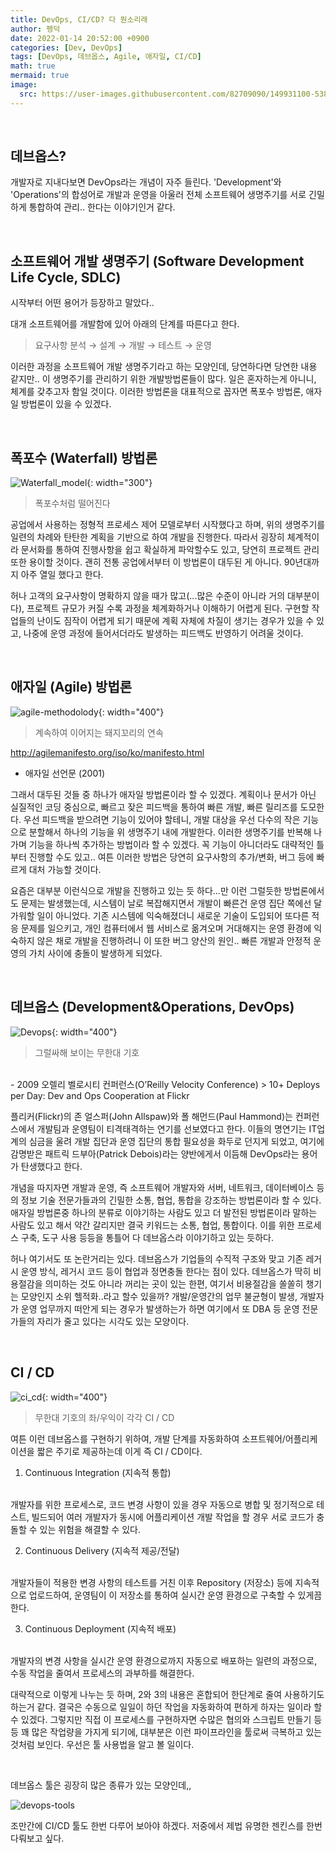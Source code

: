 ```yaml
---
title: DevOps, CI/CD? 다 뭔소리래
author: 펭덕
date: 2022-01-14 20:52:00 +0900
categories: [Dev, DevOps]
tags: [DevOps, 데브옵스, Agile, 애자일, CI/CD]
math: true
mermaid: true
image:
  src: https://user-images.githubusercontent.com/82709090/149931100-538adacf-eebc-4ad9-99cf-1c72dbc91689.png
---
```


<br>

## 데브옵스?

개발자로 지내다보면 DevOps라는 개념이 자주 들린다. 'Development'와 'Operations'의 합성어로 개발과 운영을 아울러 전체 소프트웨어 생명주기를 서로 긴밀하게 통합하여 관리.. 한다는 이야기인거 같다.

<br>

## 소프트웨어 개발 생명주기 (Software Development Life Cycle, SDLC)

시작부터 어떤 용어가 등장하고 말았다..

대개 소프트웨어를 개발함에 있어 아래의 단계를 따른다고 한다.

> 요구사항 분석 → 설계 → 개발 → 테스트 → 운영

이러한 과정을 소프트웨어 개발 생명주기라고 하는 모양인데, 당연하다면 당연한 내용 같지만.. 이 생명주기를 관리하기 위한 개발방법론들이 많다. 일은 혼자하는게 아니니, 체계를 갖추고자 함일 것이다. 이러한 방법론을 대표적으로 꼽자면 폭포수 방법론, 애자일 방법론이 있을 수 있겠다.

<br>

## 폭포수 (Waterfall) 방법론 

![Waterfall_model](https://user-images.githubusercontent.com/82709090/149929560-720f8ecb-99e7-4280-9a90-23ed030039a0.png){: width="300"}
> 폭포수처럼 떨어진다

공업에서 사용하는 정형적 프로세스 제어 모델로부터 시작했다고 하며, 위의 생명주기를 일련의 차례와 탄탄한 계획을 기반으로 하여 개발을 진행한다. 따라서 굉장히 체계적이라 문서화를 통하여 진행사항을 쉽고 확실하게 파악할수도 있고, 당연히 프로젝트 관리 또한 용이할 것이다. 
괜히 전통 공업에서부터 이 방법론이 대두된 게 아니다. 90년대까지 아주 열일 했다고 한다.

허나 고객의 요구사항이 명확하지 않을 때가 많고(...많은 수준이 아니라 거의 대부분이다), 프로젝트 규모가 커질 수록 과정을 체계화하거나 이해하기 어렵게 된다. 구현할 작업들의 난이도 짐작이 어렵게 되기 때문에 계획 자체에 차질이 생기는 경우가 있을 수 있고, 나중에 운영 과정에 들어서더라도 발생하는 피드백도 반영하기 어려울 것이다.

<br>

## 애자일 (Agile) 방법론

![agile-methodolody](https://user-images.githubusercontent.com/82709090/149929647-df57b2c8-870e-4328-9b5a-3f5aca81160b.png){: width="400"}
> 계속하여 이어지는 돼지꼬리의 연속

<http://agilemanifesto.org/iso/ko/manifesto.html>
- 애자일 선언문 (2001)

그래서 대두된 것들 중 하나가 애자일 방법론이라 할 수 있겠다. 
계획이나 문서가 아닌 실질적인 코딩 중심으로, 빠르고 잦은 피드백을 통하여 빠른 개발, 빠른 릴리즈를 도모한다. 우선 피드백을 받으려면 기능이 있어야 할테니, 개발 대상을 우선 다수의 작은 기능으로 분할해서 하나의 기능을 위 생명주기 내에 개발한다. 이러한 생명주기를 반복해 나가며 기능을 하나씩 추가하는 방법이라 할 수 있겠다. 꼭 기능이 아니더라도 대략적인 틀 부터 진행할 수도 있고.. 여튼 이러한 방법은 당연히 요구사항의 추가/변화, 버그 등에 빠르게 대처 가능할 것이다.

요즘은 대부분 이런식으로 개발을 진행하고 있는 듯 하다...만 이런 그럴듯한 방법론에서도 문제는 발생했는데, 시스템이 날로 복잡해지면서 개발이 빠른건 운영 집단 쪽에선 달가워할 일이 아니었다. 기존 시스템에 익숙해졌더니 새로운 기술이 도입되어 또다른 적응 문제를 일으키고, 개인 컴퓨터에서 웹 서비스로 옮겨오며 거대해지는 운영 환경에 익숙하지 않은 채로 개발을 진행하려니 이 또한 버그 양산의 원인.. 빠른 개발과 안정적 운영의 가치 사이에 충돌이 발생하게 되었다.

<br>

## 데브옵스 (Development&Operations, DevOps)

![Devops](https://user-images.githubusercontent.com/82709090/149929747-47544295-d03a-40e6-b4e9-6f6a020eff42.png){: width="400"}
> 그럴싸해 보이는 무한대 기호

<br>
- 2009 오렐리 벨로시티 컨퍼런스(O’Reilly Velocity Conference)
> 10+ Deploys per Day: Dev and Ops Cooperation at Flickr
<https://youtu.be/LdOe18KhtT4>


플리커(Flickr)의 존 얼스퍼(John Allspaw)와 폴 해먼드(Paul Hammond)는 컨퍼런스에서 개발팀과 운영팀이 티격태격하는 연기를 선보였다고 한다. 이들의 명연기는 IT업계의 심금을 울려 개발 집단과 운영 집단의 통합 필요성을 화두로 던지게 되었고, 여기에 감명받은 패트릭 드부아(Patrick Debois)라는 양반에게서 이듬해 DevOps라는 용어가 탄생했다고 한다.

개념을 따지자면 개발과 운영, 즉 소프트웨어 개발자와 서버, 네트워크, 데이터베이스 등의 정보 기술 전문가들과의 긴밀한 소통, 협업, 통합을 강조하는 방법론이라 할 수 있다. 애자일 방법론중 하나의 분류로 이야기하는 사람도 있고 더 발전된 방법론이라 말하는 사람도 있고 해서 약간 갈리지만 결국 키워드는 소통, 협업, 통합이다. 이를 위한 프로세스 구축, 도구 사용 등등을 통틀어 다 데브옵스라 이야기하고 있는 듯하다.

허나 여기서도 또 논란거리는 있다. 데브옵스가 기업들의 수직적 구조와 맞고 기존 레거시 운영 방식, 레거시 코드 등이 협업과 정면충돌 한다는 점이 있다. 데브옵스가 딱히 비용절감을 의미하는 것도 아니라 꺼리는 곳이 있는 한편, 여기서 비용절감을 쏠쏠히 챙기는 모양인지 소위 헬적화..라고 할수 있을까? 개발/운영간의 업무 불균형이 발생, 개발자가 운영 업무까지 떠안게 되는 경우가 발생하는가 하면 여기에서 또 DBA 등 운영 전문가들의 자리가 줄고 있다는 시각도 있는 모양이다.

<br>

## CI / CD

![ci_cd](https://user-images.githubusercontent.com/82709090/149929812-22292d51-3169-4c2b-8406-611ec413e022.png){: width="400"}
> 무한대 기호의 좌/우익이 각각 CI / CD

여튼 이런 데브옵스를 구현하기 위하여, 개발 단계를 자동화하여 소프트웨어/어플리케이션을 짧은 주기로 제공하는데 이게 즉 CI / CD이다.

1. Continuous Integration (지속적 통합)
<br>
개발자를 위한 프로세스로, 코드 변경 사항이 있을 경우 자동으로 병합 및 정기적으로 테스트, 빌드되어 여러 개발자가 동시에 어플리케이션 개발 작업을 할 경우 서로 코드가 충돌할 수 있는 위험을 해결할 수 있다.

2. Continuous Delivery (지속적 제공/전달)
<br>
개발자들이 적용한 변경 사항의 테스트를 거친 이후 Repository (저장소) 등에 지속적으로 업로드하여, 운영팀이 이 저장소를 통하여 실시간 운영 환경으로 구축할 수 있게끔 한다.

3. Continuous Deployment (지속적 배포)
<br>
개발자의 변경 사항을 실시간 운영 환경으로까지 자동으로 배포하는 일련의 과정으로, 수동 작업을 줄여서 프로세스의 과부하를 해결한다.

대략적으로 이렇게 나누는 듯 하며, 2와 3의 내용은 혼합되어 한단계로 줄여 사용하기도 하는거 같다. 결국은 수동으로 일일이 하던 작업을 자동화하여 편하게 하자는 일이라 할 수 있겠다. 그렇지만 직접 이 프로세스를 구현하자면 수많은 협의와 스크립트 만들기 등등 꽤 많은 작업량을 가지게 되기에, 대부분은 이런 파이프라인을 툴로써 극복하고 있는 것처럼 보인다. 우선은 툴 사용법을 알고 볼 일이다. 

<br>

데브옵스 툴은 굉장히 많은 종류가 있는 모양인데,,

![devops-tools](https://user-images.githubusercontent.com/82709090/149932026-eda531dc-bff1-485e-a606-5a277d2165e1.png)


조만간에 CI/CD 툴도 한번 다루어 보아야 하겠다. 저중에서 제법 유명한 젠킨스를 한번 다뤄보고 싶다.